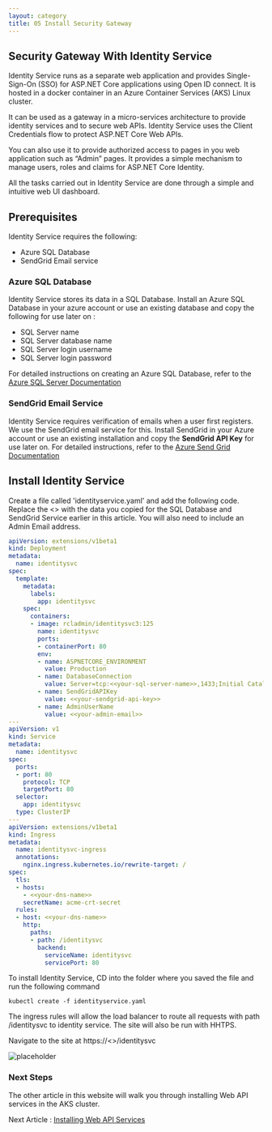 ```yaml
---
layout: category
title: 05 Install Security Gateway
---
```


## Security Gateway With Identity Service

Identity Service runs as a separate web application and provides Single-Sign-On (SSO) for ASP.NET Core applications using Open ID connect. It is hosted in a docker container in an Azure Container Services (AKS) Linux cluster.

It can be used as a gateway in a micro-services architecture to provide identity services and to secure web APIs. Identity Service uses the Client Credentials flow to protect ASP.NET Core Web APIs.

You can also use it to provide authorized access to pages in you web application such as “Admin” pages. It provides a simple mechanism to manage users, roles and claims for ASP.NET Core Identity.

All the tasks carried out in Identity Service are done through a simple and intuitive web UI dashboard.

## Prerequisites

Identity Service requires the following:

* Azure SQL Database
* SendGrid Email service

### Azure SQL Database

Identity Service stores its data in a SQL Database. Install an Azure SQL Database in your azure account or use an existing database and copy the following for use later on : 

* SQL Server name
* SQL Server database name
* SQL Server login username
* SQL Server login password

For detailed instructions on creating an Azure SQL Database, refer to the  [Azure SQL Server Documentation](https://docs.microsoft.com/en-us/azure/sql-database/sql-database-get-started-portal)

### SendGrid Email Service

Identity Service requires verification of emails when a user first registers. We use the SendGrid email service for this. Install SendGrid in your Azure account or use an existing installation and copy the **SendGrid API Key** for use later on. For detailed instructions, refer to the  [Azure Send Grid Documentation](https://docs.microsoft.com/en-us/azure/sendgrid-dotnet-how-to-send-email)

## Install Identity Service

Create a file called 'identityservice.yaml' and add the following code. Replace the <<place holder text>> with the data you copied for the SQL Database and SendGrid Service earlier in this article. You will also need to include an Admin Email address.

```yaml
apiVersion: extensions/v1beta1
kind: Deployment
metadata:
  name: identitysvc
spec:
  template:
    metadata:
      labels:
        app: identitysvc
    spec:
      containers:
      - image: rcladmin/identitysvc3:125
        name: identitysvc
        ports:
        - containerPort: 80
        env:
        - name: ASPNETCORE_ENVIRONMENT
          value: Production
        - name: DatabaseConnection
          value: Server=tcp:<<your-sql-server-name>>,1433;Initial Catalog=<<your-db-name>>;Persist Security Info=False;User ID=<<your-sql-server-username>>;Password=<<your-sql-server-password>>;MultipleActiveResultSets=False;Encrypt=True;TrustServerCertificate=False;Connection Timeout=30;       
        - name: SendGridAPIKey
          value: <<your-sendgrid-api-key>>
        - name: AdminUserName
          value: <<your-admin-email>>
---
apiVersion: v1
kind: Service
metadata:
  name: identitysvc
spec:
  ports:
  - port: 80
    protocol: TCP
    targetPort: 80
  selector:
    app: identitysvc
  type: ClusterIP        
---
apiVersion: extensions/v1beta1
kind: Ingress
metadata:
  name: identitysvc-ingress
  annotations:
    nginx.ingress.kubernetes.io/rewrite-target: /
spec:
  tls:
  - hosts:
    - <<your-dns-name>>
    secretName: acme-crt-secret
  rules:
  - host: <<your-dns-name>>
    http:
      paths:
      - path: /identitysvc
        backend:
          serviceName: identitysvc
          servicePort: 80
```

To install Identity Service, CD into the folder where you saved the file and run the following command

```
kubectl create -f identityservice.yaml
```

The ingress rules will allow the load balancer to route all requests with path /identitysvc to identity service. The site will also be run with HHTPS. 

Navigate to the site at https://<<your-dns-name>>/identitysvc

![placeholder](https://raw.githubusercontent.com/rcl-microservices-aks/documentation/master/images/identity/identity-1.PNG "Image")

### Next Steps

The other article in this website will walk you through installing Web API services in the AKS cluster.

Next Article : [Installing Web API Services](/category/06_api_services) 



